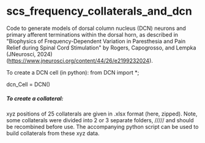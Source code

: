 # scs_frequency_collaterals_and_dcn

Code to generate models of dorsal column nucleus (DCN) neurons and primary afferent terminations within the dorsal horn, 
as described in "Biophysics of Frequency-Dependent Variation in Paresthesia and Pain Relief during Spinal Cord Stimulation" by
Rogers, Capogrosso, and Lempka (JNeurosci, 2024) (https://www.jneurosci.org/content/44/26/e2199232024).

To create a DCN cell (in python):
from DCN import *;

dcn_Cell = DCN()

##### To create a collateral: 
xyz positions of 25 collaterals are given in .xlsx format (here, zipped). Note, some collaterals were divided into 2 or 3 separate folders, 
///// and should be recombined before use. The accompanying python script can be used to build collaterals from these xyz data.
